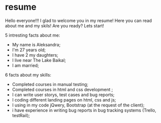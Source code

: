 # resume


Hello everyone!!!
I glad to welcome you in my resume!
Here you can read about me and my skils!
Are you ready? Lets start!

5 intresting facts about me:
* My name is Aleksandra;
* I'm 27 years old;
* I have 2 my daughters;
* I live near The Lake Baikal;
* I am married;

 6 facts about my skills:
* Completed courses in manual testing;
* Completed courses in html and css development ;
* I can write user storys, test cases and bug reports;
* I coding different landing pages on html, css and js;
* I using in my code jQwery, Bootstrap (at the request of the client);
* i have experience in writing bug reports in bug tracking systems (Trello, testRail);

